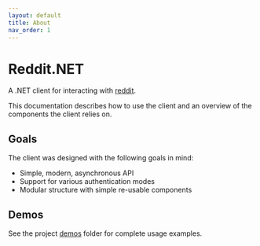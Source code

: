 ```yaml
---
layout: default
title: About
nav_order: 1
---
```


# Reddit.NET

A .NET client for interacting with [reddit](https://www.reddit.com).

This documentation describes how to use the client and an overview of the components the client relies on.

## Goals

The client was designed with the following goals in mind:

- Simple, modern, asynchronous API
- Support for various authentication modes
- Modular structure with simple re-usable components

## Demos

See the project [demos](https://github.com/JedS6391/Reddit.NET/tree/master/demos) folder for complete usage examples.
